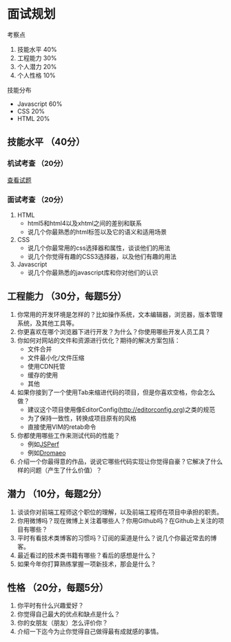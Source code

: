 # 面试规划

考察点
1. 技能水平 40%
2. 工程能力 30%
3. 个人潜力 20%
4. 个人性格 10%

技能分布
- Javascript    60%
- CSS           20%
- HTML          20%

## 技能水平 （40分）

### 机试考查 （20分）

[查看试题](https://github.com/thecnUED/workFolder/blob/master/interview/test.md)

### 面试考查 （20分）

1. HTML
    - html5和html4以及xhtml之间的差别和联系
    - 说几个你最熟悉的html标签以及它的语义和适用场景
2. CSS
    - 说几个你最常用的css选择器和属性，谈谈他们的用法
    - 说几个你觉得有趣的CSS3选择器，以及他们有趣的用法
3. Javascript
    - 说几个你最熟悉的javascript库和你对他们的认识

## 工程能力 （30分，每题5分）

1. 你常用的开发环境是怎样的？比如操作系统，文本编辑器，浏览器，版本管理系统，及其他工具等。
2. 你更喜欢在哪个浏览器下进行开发？为什么？你使用哪些开发人员工具？
3. 你如何对网站的文件和资源进行优化？期待的解决方案包括：
    - 文件合并
    - 文件最小化/文件压缩
    - 使用CDN托管
    - 缓存的使用
    - 其他
4. 如果你接到了一个使用Tab来缩进代码的项目，但是你喜欢空格，你会怎么做？
    - 建议这个项目使用像EditorConfig(http://editorconfig.org)之类的规范
    - 为了保持一致性，转换成项目原有的风格
    - 直接使用VIM的retab命令
5. 你都使用哪些工作来测试代码的性能？
    - 例如[JSPerf](http://jsperf.com/)
    - 例如[Dromaeo](http://dromaeo.com/)
6. 介绍一个你最得意的作品，说说它哪些代码实现让你觉得自豪？它解决了什么样的问题（产生了什么价值）？

## 潜力 （10分，每题2分）

1. 谈谈你对前端工程师这个职位的理解，以及前端工程师在项目中承担的职责。
2. 你用微博吗？现在微博上关注着哪些人？你用Github吗？在Github上关注的项目有哪些？
3. 平时有看技术类博客的习惯吗？订阅的渠道是什么？说几个你最近常去的博客。
4. 最近看过的技术类书籍有哪些？看后的感想是什么？
5. 如果今年你打算熟练掌握一项新技术，那会是什么？

## 性格 （20分，每题5分）

1. 你平时有什么兴趣爱好？
2. 你觉得自己最大的优点和缺点是什么？
3. 你的女朋友（朋友）怎么评价你？
4. 介绍一下迄今为止你觉得自己做得最有成就感的事情。


